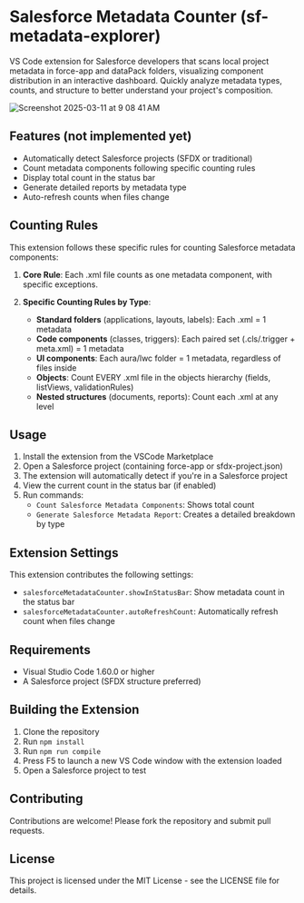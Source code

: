 # Salesforce Metadata Counter (sf-metadata-explorer)

VS Code extension for Salesforce developers that scans local project metadata in force-app and dataPack folders, visualizing component distribution in an interactive dashboard. Quickly analyze metadata types, counts, and structure to better understand your project's composition.

![Screenshot 2025-03-11 at 9 08 41 AM](https://github.com/user-attachments/assets/39793373-18d4-4ef9-a8e2-78a9d6e75378)



## Features (not implemented yet)

- Automatically detect Salesforce projects (SFDX or traditional)
- Count metadata components following specific counting rules
- Display total count in the status bar
- Generate detailed reports by metadata type
- Auto-refresh counts when files change

## Counting Rules

This extension follows these specific rules for counting Salesforce metadata components:

1. **Core Rule**: Each .xml file counts as one metadata component, with specific exceptions.

2. **Specific Counting Rules by Type**:
   - **Standard folders** (applications, layouts, labels): Each .xml = 1 metadata
   - **Code components** (classes, triggers): Each paired set (.cls/.trigger + meta.xml) = 1 metadata
   - **UI components**: Each aura/lwc folder = 1 metadata, regardless of files inside
   - **Objects**: Count EVERY .xml file in the objects hierarchy (fields, listViews, validationRules)
   - **Nested structures** (documents, reports): Count each .xml at any level

## Usage

1. Install the extension from the VSCode Marketplace
2. Open a Salesforce project (containing force-app or sfdx-project.json)
3. The extension will automatically detect if you're in a Salesforce project
4. View the current count in the status bar (if enabled)
5. Run commands:
   - `Count Salesforce Metadata Components`: Shows total count
   - `Generate Salesforce Metadata Report`: Creates a detailed breakdown by type

## Extension Settings

This extension contributes the following settings:

* `salesforceMetadataCounter.showInStatusBar`: Show metadata count in the status bar
* `salesforceMetadataCounter.autoRefreshCount`: Automatically refresh count when files change

## Requirements

- Visual Studio Code 1.60.0 or higher
- A Salesforce project (SFDX structure preferred)

## Building the Extension

1. Clone the repository
2. Run `npm install`
3. Run `npm run compile`
4. Press F5 to launch a new VS Code window with the extension loaded
5. Open a Salesforce project to test

## Contributing

Contributions are welcome! Please fork the repository and submit pull requests.

## License

This project is licensed under the MIT License - see the LICENSE file for details.
